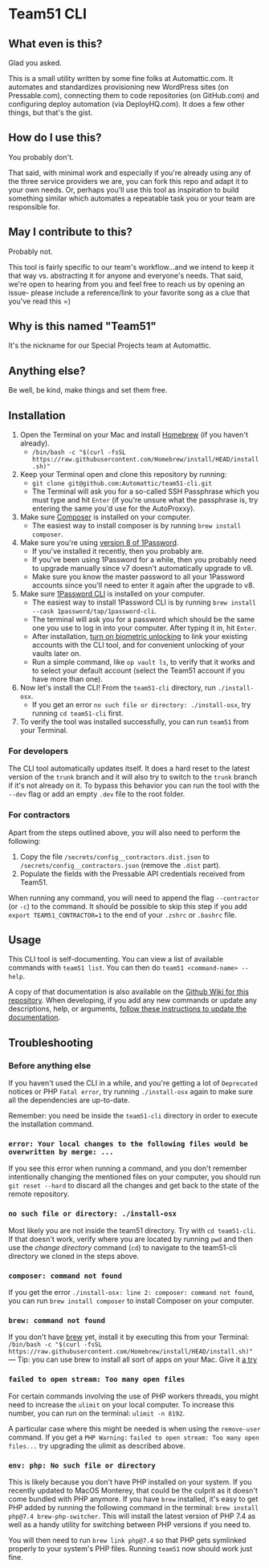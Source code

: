 # Team51 CLI

## What even is this?

Glad you asked.

This is a small utility written by some fine folks at Automattic.com. It automates and standardizes provisioning new WordPress sites (on Pressable.com), connecting them to code repositories (on GitHub.com) and configuring deploy automation (via DeployHQ.com). It does a few other things, but that's the gist.

## How do I use this?

You probably don't.

That said, with minimal work and especially if you're already using any of the three service providers we are, you can fork this repo and adapt it to your own needs. Or, perhaps you'll use this tool as inspiration to build something similar which automates a repeatable task you or your team are responsible for.

## May I contribute to this?

Probably not.

This tool is fairly specific to our team's workflow...and we intend to keep it that way vs. abstracting it for anyone and everyone's needs. That said, we're open to hearing from you and feel free to reach us by opening an issue- please include a reference/link to your favorite song as a clue that you've read this =)

## Why is this named "Team51"

It's the nickname for our Special Projects team at Automattic.

## Anything else?

Be well, be kind, make things and set them free.

## Installation
1. Open the Terminal on your Mac and install [Homebrew](https://brew.sh/) (if you haven't already).
    - `/bin/bash -c "$(curl -fsSL https://raw.githubusercontent.com/Homebrew/install/HEAD/install.sh)"`
1. Keep your Terminal open and clone this repository by running:
    - `git clone git@github.com:Automattic/team51-cli.git`
    - The Terminal will ask you for a so-called SSH Passphrase which you must type and hit `Enter` (if you're unsure what the passphrase is, try entering the same you'd use for the AutoProxxy).
1. Make sure [Composer](https://getcomposer.org/) is installed on your computer.
    - The easiest way to install composer is by running `brew install composer`.
1. Make sure you're using [version 8 of 1Password](https://1password.com/mac/).
    - If you've installed it recently, then you probably are.
    - If you've been using 1Password for a while, then you probably need to upgrade manually since v7 doesn't automatically upgrade to v8.
    - Make sure you know the master password to all your 1Password accounts since you'll need to enter it again after the upgrade to v8.
1. Make sure [1Password CLI](https://developer.1password.com/docs/cli/get-started/) is installed on your computer.
    - The easiest way to install 1Password CLI is by running `brew install --cask 1password/tap/1password-cli`.
    - The terminal will ask you for a password which should be the same one you use to log in into your computer. After typing it in, hit `Enter`.
    - After installation, [turn on biometric unlocking](https://developer.1password.com/docs/cli/get-started/#turn-on-biometric-unlock) to link your existing accounts with the CLI tool, and for convenient unlocking of your vaults later on.
    - Run a simple command, like `op vault ls`, to verify that it works and to select your default account (select the Team51 account if you have more than one).
1. Now let's install the CLI! From the `team51-cli` directory, run `./install-osx`.
    - If you get an error `no such file or directory: ./install-osx`, try running `cd team51-cli` first.
1. To verify the tool was installed successfully, you can run `team51` from your Terminal.

### For developers
The CLI tool automatically updates itself. It does a hard reset to the latest version of the `trunk` branch and it will also try to switch to the `trunk` branch if it's not already on it. To bypass this behavior you can run the tool with the `--dev` flag or add an empty `.dev` file to the root folder.

### For contractors
Apart from the steps outlined above, you will also need to perform the following:
1. Copy the file `/secrets/config__contractors.dist.json` to `/secrets/config__contractors.json` (remove the `.dist` part).
1. Populate the fields with the Pressable API credentials received from Team51.

When running any command, you will need to append the flag `--contractor` (or `-c`) to the command. It should be possible to skip this step if you add `export TEAM51_CONTRACTOR=1` to the end of your `.zshrc` or `.bashrc` file.

## Usage
This CLI tool is self-documenting. You can view a list of available commands with `team51 list`.
You can then do `team51 <command-name> --help`.

A copy of that documentation is also available on the [Github Wiki for this repository](https://github.com/Automattic/team51-cli/wiki/team51-commands). When developing, if you add any new commands or update any descriptions, help, or arguments, [follow these instructions to update the documentation](https://github.com/Automattic/team51-cli/wiki/Updating-the-CLI-command-documentation).

## Troubleshooting

### Before anything else
If you haven't used the CLI in a while, and you're getting a lot of `Deprecated` notices or PHP `Fatal error`, try running `./install-osx` again to make sure all the dependencies are up-to-date.

Remember: you need be inside the `team51-cli` directory in order to execute the installation command.

### `error: Your local changes to the following files would be overwritten by merge: ...`
If you see this error when running a command, and you don't remember intentionally changing the mentioned files on your computer, you should run `git reset --hard` to discard all the changes and get back to the state of the remote repository.

### `no such file or directory: ./install-osx`
Most likely you are not inside the team51 directory. Try with `cd team51-cli`. If that doesn't work, verify where you are located by running `pwd` and then use the *change directory* command (`cd`) to navigate to the team51-cli directory we cloned in the steps above.

### `composer: command not found`
If you get the error `./install-osx: line 2: composer: command not found`, you can run `brew install composer` to install Composer on your computer.

### `brew: command not found`
If you don't have [brew](https://brew.sh/) yet, install it by executing this from your Terminal: `/bin/bash -c "$(curl -fsSL https://raw.githubusercontent.com/Homebrew/install/HEAD/install.sh)"` — Tip: you can use brew to install all sort of apps on your Mac. Give it [a try](https://formulae.brew.sh/cask/zoom)

### `failed to open stream: Too many open files`

For certain commands involving the use of PHP workers threads, you might need to increase the `ulimit` on your local computer. To increase this number, you can run on the terminal: `ulimit -n 8192`.

A particular case where this might be needed is when using the `remove-user` command. If you get a `PHP Warning:` `failed to open stream: Too many open files...` try upgrading the ulimit as described above.

### `env: php: No such file or directory`

This is likely because you don't have PHP installed on your system. If you recently updated to MacOS Monterey, that could be the culprit as it doesn't come bundled with PHP anymore. If you have `brew` installed, it's easy to get PHP added by running the following command in the terminal: `brew install php@7.4 brew-php-switcher`. This will install the latest version of PHP 7.4 as well as a handy utility for switching between PHP versions if you need to.

You will then need to run `brew link php@7.4` so that PHP gets symlinked properly to your system's PHP files. Running `team51` now should work just fine.
